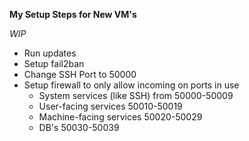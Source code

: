 **My Setup Steps for New VM's**

*WIP*

- Run updates
- Setup fail2ban
- Change SSH Port to 50000
- Setup firewall to only allow incoming on ports in use
    - System services (like SSH) from       50000-50009
    - User-facing services                  50010-50019
    - Machine-facing services               50020-50029
    - DB's                                  50030-50039


